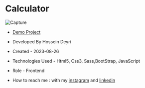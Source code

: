 # Calculator

![Capture](https://github.com/hossein-deyri/Calculator/assets/136192436/53bb5fa7-daa9-4874-8bc6-e5218ecf4ad5)

- [Demo Project]( https://hossein-deyri.github.io/Calculator/)

- Developed By Hossein Deyri

- Created - 2023-08-26

- Technologies Used - Html5, Css3, Sass,BootStrap, JavaScript

- Role - Frontend

- How to reach me : with my [instagram](https://www.instagram.com/hossein.deyri_web) and [linkedin](https://www.linkedin.com/in/hossein-deyri)
